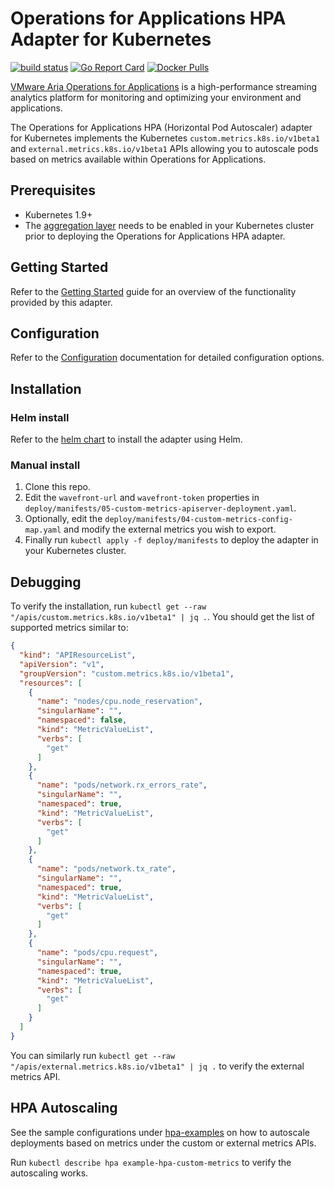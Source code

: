 # Operations for Applications HPA Adapter for Kubernetes
[![build status][ci-img]][ci] [![Go Report Card][go-report-img]][go-report] [![Docker Pulls][docker-pull-img]][docker-img]

[VMware Aria Operations for Applications](https://docs.wavefront.com) is a high-performance streaming analytics platform for monitoring and optimizing your environment and applications.

The Operations for Applications HPA (Horizontal Pod Autoscaler) adapter for Kubernetes implements the Kubernetes `custom.metrics.k8s.io/v1beta1` and `external.metrics.k8s.io/v1beta1` APIs allowing you to autoscale pods based on metrics available within Operations for Applications.

## Prerequisites

- Kubernetes 1.9+
- The [aggregation layer](https://kubernetes.io/docs/tasks/access-kubernetes-api/configure-aggregation-layer/) needs to be enabled in your Kubernetes cluster prior to deploying the Operations for Applications HPA adapter.

## Getting Started
Refer to the [Getting Started](/docs/introduction.md) guide for an overview of the functionality provided by this adapter.

## Configuration

Refer to the [Configuration](/docs/configuration.md) documentation for detailed configuration options.

## Installation

### Helm install
Refer to the [helm chart](https://github.com/wavefrontHQ/helm#installation) to install the adapter using Helm.

### Manual install
1. Clone this repo.
2. Edit the `wavefront-url` and `wavefront-token` properties in `deploy/manifests/05-custom-metrics-apiserver-deployment.yaml`.
3. Optionally, edit the `deploy/manifests/04-custom-metrics-config-map.yaml` and modify the external metrics you wish to export.
4. Finally run `kubectl apply -f deploy/manifests` to deploy the adapter in your Kubernetes cluster.

## Debugging

To verify the installation, run `kubectl get --raw "/apis/custom.metrics.k8s.io/v1beta1" | jq .`. You should get the list of supported metrics similar to:

```json
{
  "kind": "APIResourceList",
  "apiVersion": "v1",
  "groupVersion": "custom.metrics.k8s.io/v1beta1",
  "resources": [
    {
      "name": "nodes/cpu.node_reservation",
      "singularName": "",
      "namespaced": false,
      "kind": "MetricValueList",
      "verbs": [
        "get"
      ]
    },
    {
      "name": "pods/network.rx_errors_rate",
      "singularName": "",
      "namespaced": true,
      "kind": "MetricValueList",
      "verbs": [
        "get"
      ]
    },
    {
      "name": "pods/network.tx_rate",
      "singularName": "",
      "namespaced": true,
      "kind": "MetricValueList",
      "verbs": [
        "get"
      ]
    },
    {
      "name": "pods/cpu.request",
      "singularName": "",
      "namespaced": true,
      "kind": "MetricValueList",
      "verbs": [
        "get"
      ]
    }
  ]
}    
```

You can similarly run `kubectl get --raw "/apis/external.metrics.k8s.io/v1beta1" | jq .` to verify the external metrics API.

## HPA Autoscaling

See the sample configurations under [hpa-examples](/deploy/hpa-examples/) on how to autoscale deployments based on metrics under the custom or external metrics APIs.

Run `kubectl describe hpa example-hpa-custom-metrics` to verify the autoscaling works.

[ci-img]: https://github.com/wavefrontHQ/wavefront-kubernetes-adapter/actions/workflows/go.yml/badge.svg
[ci]: https://github.com/wavefrontHQ/wavefront-kubernetes-adapter/actions/workflows/go.yml
[go-report-img]: https://goreportcard.com/badge/github.com/wavefronthq/wavefront-kubernetes-adapter
[go-report]: https://goreportcard.com/report/github.com/wavefronthq/wavefront-kubernetes-adapter
[docker-pull-img]: https://img.shields.io/docker/pulls/wavefronthq/wavefront-hpa-adapter.svg?logo=docker
[docker-img]: https://hub.docker.com/r/wavefronthq/wavefront-hpa-adapter/
